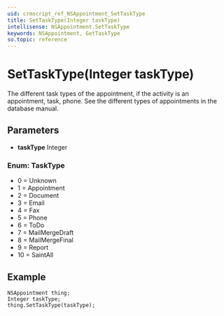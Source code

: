 ```yaml
---
uid: crmscript_ref_NSAppointment_SetTaskType
title: SetTaskType(Integer taskType)
intellisense: NSAppointment.SetTaskType
keywords: NSAppointment, GetTaskType
so.topic: reference
---
```


# SetTaskType(Integer taskType)

The different task types of the appointment, if the activity is an appointment, task, phone. See the different types of appointments in the database manual.

## Parameters

* **taskType** Integer

### Enum: TaskType

* 0 = Unknown
* 1 = Appointment
* 2 = Document
* 3 = Email
* 4 = Fax
* 5 = Phone
* 6 = ToDo
* 7 = MailMergeDraft
* 8 = MailMergeFinal
* 9 = Report
* 10 = SaintAll

## Example

```crmscript
NSAppointment thing;
Integer taskType;
thing.SetTaskType(taskType);
```
